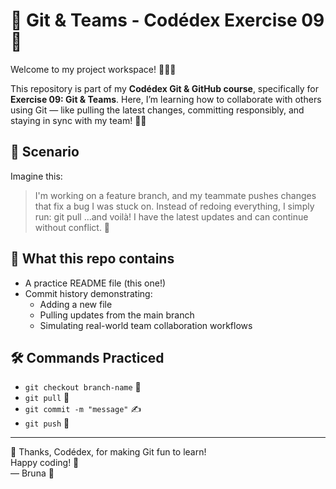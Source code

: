 # 🌟 Git & Teams - Codédex Exercise 09 🌟

Welcome to my project workspace! 👩‍💻✨

This repository is part of my **Codédex Git & GitHub course**, specifically for **Exercise 09: Git & Teams**. Here, I’m learning how to collaborate with others using Git — like pulling the latest changes, committing responsibly, and staying in sync with my team! 🧠💡

## 🧪 Scenario

Imagine this:
> I'm working on a feature branch, and my teammate pushes changes that fix a bug I was stuck on. Instead of redoing everything, I simply run:
git pull
...and voilà! I have the latest updates and can continue without conflict. 💫

## 💾 What this repo contains

- A practice README file (this one!)
- Commit history demonstrating:
  - Adding a new file
  - Pulling updates from the main branch
  - Simulating real-world team collaboration workflows

## 🛠 Commands Practiced

- `git checkout branch-name` 🧭
- `git pull` 🔄
- `git commit -m "message"` ✍️
- `git push` 🚀

---

🧡 Thanks, Codédex, for making Git fun to learn!  
Happy coding! 🌈  
— Bruna 🌸
